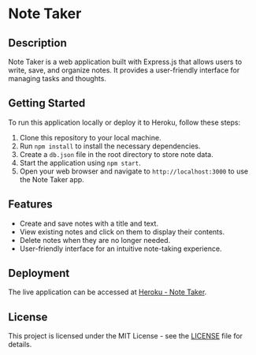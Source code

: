 # Note Taker

## Description

Note Taker is a web application built with Express.js that allows users to write, save, and organize notes. It provides a user-friendly interface for managing tasks and thoughts.

## Getting Started

To run this application locally or deploy it to Heroku, follow these steps:

1. Clone this repository to your local machine.
2. Run `npm install` to install the necessary dependencies.
3. Create a `db.json` file in the root directory to store note data.
4. Start the application using `npm start`.
5. Open your web browser and navigate to `http://localhost:3000` to use the Note Taker app.

## Features

- Create and save notes with a title and text.
- View existing notes and click on them to display their contents.
- Delete notes when they are no longer needed.
- User-friendly interface for an intuitive note-taking experience.

## Deployment

The live application can be accessed at [Heroku - Note Taker](https://your-heroku-app-url.com/).

## License

This project is licensed under the MIT License - see the [LICENSE](LICENSE) file for details.
